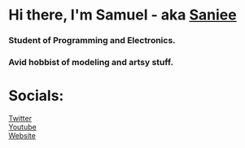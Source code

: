 # Hi there, I'm Samuel - aka [Saniee][website]

### Student of Programming and Electronics. 
### Avid hobbist of modeling and artsy stuff.

# Socials:
[Twitter][Twitter]
<br>
[Youtube][yt]
<br>
[Website][website]

[website]: https://saniee.xyz/
[twitter]: https://twitter.com/Saniee_Dev
[yt]: https://www.youtube.com/channel/UCt4ckjAp0DfIiusOBV9GtVw
